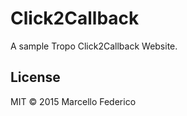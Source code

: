 # Click2Callback

A sample Tropo Click2Callback Website.

## License

MIT
&copy; 2015 Marcello Federico
